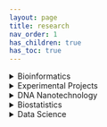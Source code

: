 ```yaml
---
layout: page
title: research
nav_order: 1
has_children: true
has_toc: true
---
```


<details>
<summary>Bioinformatics</summary>

This is a brief description of the Bioinformatics section.

</details>

<details>
<summary>Experimental Projects</summary>

- Biophysics
- Biochemistry
- Molecular Biology

This is a brief description of the Experimental Projects section, which includes subcategories for Biophysics, Biochemistry, and Molecular Biology.

</details>

<details>
<summary>DNA Nanotechnology</summary>

This is a brief description of the DNA Nanotechnology section.

</details>

<details>
<summary>Biostatistics</summary>

This is a brief description of the Biostatistics section.

</details>

<details>
<summary>Data Science</summary>

This is a brief description of the Data Science section.

</details>
